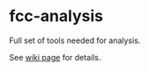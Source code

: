 # fcc-analysis
Full set of tools needed for analysis.

See [wiki page](https://github.com/semkiv/fcc-analysis/wiki) for details.
